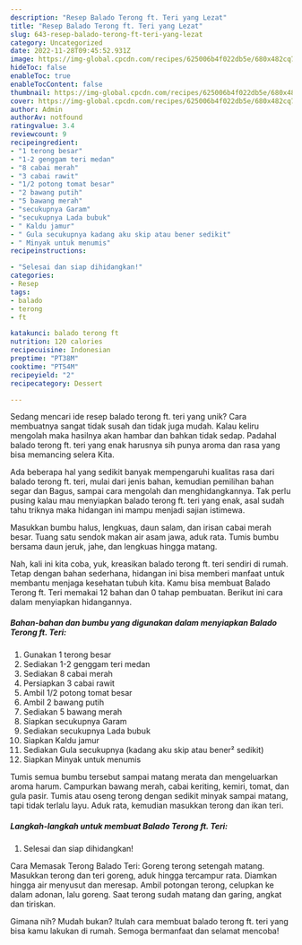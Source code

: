 ```yaml
---
description: "Resep Balado Terong ft. Teri yang Lezat"
title: "Resep Balado Terong ft. Teri yang Lezat"
slug: 643-resep-balado-terong-ft-teri-yang-lezat
category: Uncategorized
date: 2022-11-28T09:45:52.931Z
image: https://img-global.cpcdn.com/recipes/625006b4f022db5e/680x482cq70/balado-terong-ft-teri-foto-resep-utama.jpg
hideToc: false
enableToc: true
enableTocContent: false
thumbnail: https://img-global.cpcdn.com/recipes/625006b4f022db5e/680x482cq70/balado-terong-ft-teri-foto-resep-utama.jpg
cover: https://img-global.cpcdn.com/recipes/625006b4f022db5e/680x482cq70/balado-terong-ft-teri-foto-resep-utama.jpg
author: Admin
authorAv: notfound
ratingvalue: 3.4
reviewcount: 9
recipeingredient:
- "1 terong besar"
- "1-2 genggam teri medan"
- "8 cabai merah"
- "3 cabai rawit"
- "1/2 potong tomat besar"
- "2 bawang putih"
- "5 bawang merah"
- "secukupnya Garam"
- "secukupnya Lada bubuk"
- " Kaldu jamur"
- " Gula secukupnya kadang aku skip atau bener sedikit"
- " Minyak untuk menumis"
recipeinstructions:

- "Selesai dan siap dihidangkan!"
categories:
- Resep
tags:
- balado
- terong
- ft

katakunci: balado terong ft 
nutrition: 120 calories
recipecuisine: Indonesian
preptime: "PT38M"
cooktime: "PT54M"
recipeyield: "2"
recipecategory: Dessert

---
```





Sedang mencari ide resep balado terong ft. teri yang unik? Cara membuatnya sangat tidak susah dan tidak juga mudah. Kalau keliru mengolah maka hasilnya akan hambar dan bahkan tidak sedap. Padahal balado terong ft. teri yang enak harusnya sih punya aroma dan rasa yang bisa memancing selera Kita.





Ada beberapa hal yang sedikit banyak mempengaruhi kualitas rasa dari balado terong ft. teri, mulai dari jenis bahan, kemudian pemilihan bahan segar dan Bagus, sampai cara mengolah dan menghidangkannya. Tak perlu pusing kalau mau menyiapkan balado terong ft. teri yang enak,      asal sudah tahu triknya maka hidangan ini mampu menjadi sajian istimewa.














Masukkan bumbu halus, lengkuas, daun salam, dan irisan cabai merah besar. Tuang satu sendok makan air asam jawa, aduk rata. Tumis bumbu bersama daun jeruk, jahe, dan lengkuas hingga matang.






Nah, kali ini kita coba, yuk, kreasikan balado terong ft. teri sendiri di rumah. Tetap dengan bahan sederhana, hidangan ini bisa memberi manfaat untuk membantu menjaga kesehatan tubuh kita. Kamu bisa membuat Balado Terong ft. Teri memakai 12 bahan dan 0 tahap pembuatan. Berikut ini cara dalam menyiapkan hidangannya.

<!--inarticleads1-->

##### Bahan-bahan dan bumbu yang digunakan dalam menyiapkan Balado Terong ft. Teri:

1. Gunakan 1 terong besar
1. Sediakan 1-2 genggam teri medan
1. Sediakan 8 cabai merah
1. Persiapkan 3 cabai rawit
1. Ambil 1/2 potong tomat besar
1. Ambil 2 bawang putih
1. Sediakan 5 bawang merah
1. Siapkan secukupnya Garam
1. Sediakan secukupnya Lada bubuk
1. Siapkan  Kaldu jamur
1. Sediakan  Gula secukupnya (kadang aku skip atau bener² sedikit)
1. Siapkan  Minyak untuk menumis


Tumis semua bumbu tersebut sampai matang merata dan mengeluarkan aroma harum. Campurkan bawang merah, cabai keriting, kemiri, tomat, dan gula pasir. Tumis atau oseng terong dengan sedikit minyak sampai matang, tapi tidak terlalu layu. Aduk rata, kemudian masukkan terong dan ikan teri. 

<!--inarticleads2-->

##### Langkah-langkah untuk membuat Balado Terong ft. Teri:


1. Selesai dan siap dihidangkan!

Cara Memasak Terong Balado Teri: Goreng terong setengah matang. Masukkan terong dan teri goreng, aduk hingga tercampur rata. Diamkan hingga air menyusut dan meresap. Ambil potongan terong, celupkan ke dalam adonan, lalu goreng. Saat terong sudah matang dan garing, angkat dan tiriskan. 

Gimana nih? Mudah bukan? Itulah cara membuat balado terong ft. teri yang bisa kamu lakukan di rumah. Semoga bermanfaat dan selamat mencoba!
